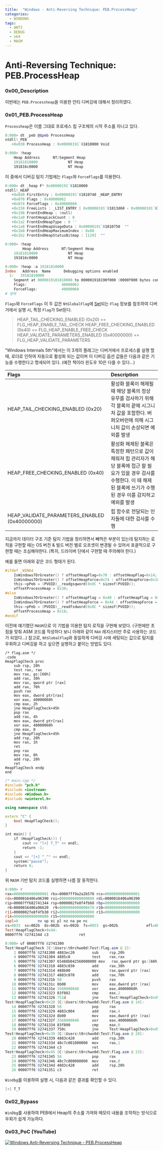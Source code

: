 ```yaml
---
title:  "Windows - Anti-Reversing Technique: PEB.ProcessHeap"
categories:
  - WINDOWS
tags:
  - ANTI
  - DEBUG
  - x64
  - MASM
---
```

# Anti-Reversing Technique: PEB.ProcessHeap

### 0x00_Description

이번에는 `PEB.Processheap`을 이용한 안티 디버깅에 대해서 정리하였다.



### 0x01_PEB.ProcessHeap

`Processheap`은 이름 그대로 프로세스 힙 구조체의 시작 주소를 지니고 있다.

```powershell
0:000> dt _peb @$peb ProcessHeap
ntdll!_PEB
   +0x030 ProcessHeap : 0x00000191`81810000 Void

0:000> !heap
    Heap Address      NT/Segment Heap
	19181810000              NT Heap
	191816c0000              NT Heap
```

이 중에서 디버깅 탐지 기법에는 `Flags`와 `ForceFlags`를 이용한다. 

```powershell
0:000> dt _heap F* 0x00000191`81810000
ntdll!_HEAP
   +0x040 FirstEntry : 0x00000191`81810740 _HEAP_ENTRY
   +0x070 Flags : 0x40000062
   +0x074 ForceFlags : 0x40000060
   +0x150 FreeLists : _LIST_ENTRY [ 0x00000191`81813d60 - 0x00000191`81817390 ]
   +0x198 FrontEndHeap : (null) 
   +0x1a0 FrontHeapLockCount : 0
   +0x1a2 FrontEndHeapType : 0 ''
   +0x1a8 FrontEndHeapUsageData : 0x00000191`81810750  ""
   +0x1b0 FrontEndHeapMaximumIndex : 0x80
   +0x1b2 FrontEndHeapStatusBitmap : [129]  ""

0:000> !heap
        Heap Address      NT/Segment Heap
	19181810000              NT Heap
	191816c0000              NT Heap

0:000> !heap -a 19181810000
Index   Address  Name      Debugging options enabled
  1:   19181810000 
    Segment at 0000019181810000 to 000001918190f000 (0000f000 bytes committed)
    Flags:                40000062
    ForceFlags:           40000060
# 생략
```

`Flags`와 `ForceFlags` 이 두 값은 `NtGlobalFlag`에 <u>Set</u>되는 `Flag` 정보를 참조하여 디버거에서 실행 시, 특정 `Flag`가 Set된다.

> HEAP_TAIL_CHECKING_ENABLED  (0x20) == FLG_HEAP_ENABLE_TAIL_CHECK
> HEAP_FREE_CHECKING_ENABLED  (0x40) == FLG_HEAP_ENABLE_FREE_CHECK
> HEAP_VALIDATE_PARAMETERS_ENABLED  (0x40000000) == FLG_HEAP_VALIDATE_PARAMETERS

"Windows Internals 5th"에서는 이 3개의 플래그는 디버거에서 프로세스를 실행 할 때, 로더로 인하여 자동으로 활성화 되는 값이며 이 디버깅 옵션 값들은 다음과 같은 기능을 수행한다고 명세되어 있다. (예전 책이라 윈도우 10은 다를 수 있다…)

| Flags                                         | Description                                                  |
| :-------------------------------------------- | :----------------------------------------------------------- |
| HEAP_TAIL_CHECKING_ENABLED (0x20)             | 활성화 블록이 해제될 때 해당 블록의 정상 유무를 검사하기 위해 각 블록의 끝에 시그니처 값을 포함한다. 버퍼오버런에 의해 시그니처 값이 손상되면 예외를 발생 |
| HEAP_FREE_CHECKING_ENABLED (0x40)             | 활성화 해제된 블록은 특정한 패턴으로 값이 채워져 힙 관리자가 해당 블록에 접근 할 필요가 있을 경우 검사를 수행한다. 이 때 해제된 블록에 쓰기가 수행된 경우 이를 감지하고 예외를 발생 |
| HEAP_VALIDATE_PARAMETERS_ENABLED (0x40000000) | 힙 함수로 전달되는 인자들에 대한 검사를 수행                 |

지금까지 데이터 구조 기준 탐지 기법을 정리하면서 빼먹은 부분이 있는데 탐지하는 로직을 구현할 때는 OS 버전 & 빌드 버전 별로 오프셋이 변경될 수 있어서 포괄적으로 구현할 때는 조심해야한다. (특히, 드라이버 단에서 구현할 때 주의해야 한다.)

예를 들면 아래와 같은 코드 형태가 된다.

```C++
#ifdef _WIN64
    IsWindows7OrGreater() ? offsetHeapFlag=0x70 : offsetHeapFlag=0x14;
    IsWindows7OrGreater() ? offsetHeapForce=0x74 : offsetHeapForce=0x18;
    this->pPeb = (PVOID)__readgsqword(0x0C * sizeof(PVOID));
    offsetProcessHeap = 0x30;
#else
    IsWindows7OrGreater() ? offsetHeapFlag = 0x40 : offsetHeapFlag = 0x0C;
    IsWindows7OrGreater() ? offsetHeapForce = 0x44 : offsetHeapForce = 0x10;
    this->pPeb = (PVOID)__readfsdword(0x0C * sizeof(PVOID));
    offsetProcessHeap = 0x18;
#endif
```

이전에 얘기했던 `MASM`으로 이 기법을 이용한 탐지 로직을 구현해 보았다. (구현에만 초점을 맞춰 ASM 코드를 작성하다 보니 아래와 같이 `RAX` 레지스터만 주로 사용하는 코드가 되었다…) 참고로, `NtGlobalFlag`와 동일하게 디버깅 시에 세팅되는 값으로 탐지를 우회하고 디버깅을 하고 싶으면 실행하고 붙이는 방법도 있다.

```assembly
/* flag.asm */
.code
HeapFlagCheck proc
    sub rsp, 20h
    test rax, rax
    mov rax, gs:[60h]
    add rax, 30h
    mov rax, qword ptr [rax]
    add rax, 70h
    push rax
    mov eax, dword ptr[rax]
    xor eax, 40000060h
    cmp eax, 2h
    jne HeapFlagCheck+45h
    pop rax
    add rax, 4h
    mov eax, dword ptr[rax]
    xor eax, 40000060h
    cmp eax, 0
    jne HeapFlagCheck+45h
    add rsp, 20h
    mov rax, 1h
    ret
    pop rax
    mov rax, 0h
    add rsp, 20h
    ret
HeapFlagCheck endp
end
```

```C++
/* main.cpp */
#include "pch.h"
#include <iostream>
#include <Windows.h>
#include <winternl.h>

using namespace std;

extern "C" {
    bool HeapFlagCheck();
}

int main() {
    if (HeapFlagCheck()) {
        cout << "[+] T_T" << endl;
        return -1;
    }
    cout << "[+] ^_^" << endl;
    system("pause");
    return 0;
}
```

위 `MASM` 기반 탐지 코드를 실행하면 나름 잘 동작한다.

```powershell
0:000> r
rax=0000000000000001 rbx=00007ff9a2a2b570 rcx=0000000000000001
rdx=0000016406a96390 rsi=0000000000000000 rdi=0000016406a96390
rip=00007ff682741344 rsp=0000002fe8f4fb68 rbp=0000000000000000
 r8=0000016406a96620  r9=0000000000000470 r10=0000000000000000
r11=0000002fe8f4fb30 r12=0000000000000000 r13=0000000000000000
r14=0000000000000000 r15=0000000000000000
iopl=0         nv up ei pl nz na pe nc
cs=0033  ss=002b  ds=002b  es=002b  fs=0053  gs=002b             efl=00000202
Test!HeapFlagCheck+0x44:
00007ff6`82741344 c3              ret

0:000> uf 00007ff6`82741300
Test!HeapFlagCheck [C:\Users\t0rchwo0d\Test\flag.asm @ 2]:
    2 00007ff6`82741300 4883ec20        sub     rsp,20h
    4 00007ff6`82741304 4885c0          test    rax,rax
    5 00007ff6`82741307 65488b042560000000 mov   rax,qword ptr gs:[60h]
    6 00007ff6`82741310 4883c030        add     rax,30h
    7 00007ff6`82741314 488b00          mov     rax,qword ptr [rax]
    8 00007ff6`82741317 4883c070        add     rax,70h
    9 00007ff6`8274131b 50              push    rax
   10 00007ff6`8274131c 8b00            mov     eax,dword ptr [rax]
   11 00007ff6`8274131e 3560000040      xor     eax,40000060h
   12 00007ff6`82741323 83f802          cmp     eax,2
   13 00007ff6`82741326 751d            jne     Test!HeapFlagCheck+0x45 (00007ff6`82741345)  Branch
Test!HeapFlagCheck+0x28 [C:\Users\t0rchwo0d\Test\flag.asm @ 14]:
   14 00007ff6`82741328 58              pop     rax
   15 00007ff6`82741329 4883c004        add     rax,4
   16 00007ff6`8274132d 8b00            mov     eax,dword ptr [rax]
   17 00007ff6`8274132f 3560000040      xor     eax,40000060h
   18 00007ff6`82741334 83f800          cmp     eax,0
   19 00007ff6`82741337 750c            jne     Test!HeapFlagCheck+0x45 (00007ff6`82741345)  Branch
Test!HeapFlagCheck+0x39 [C:\Users\t0rchwo0d\Test\flag.asm @ 20]:
   20 00007ff6`82741339 4883c420        add     rsp,20h
   21 00007ff6`8274133d 48c7c001000000  mov     rax,1
   22 00007ff6`82741344 c3              ret
Test!HeapFlagCheck+0x45 [C:\Users\t0rchwo0d\Test\flag.asm @ 23]:
   23 00007ff6`82741345 58              pop     rax
   24 00007ff6`82741346 48c7c000000000  mov     rax,0
   25 00007ff6`8274134d 4883c420        add     rsp,20h
   26 00007ff6`82741351 c3              ret
```

`Windbg`를 이용하여 실행 시, 다음과 같은 결과를 확인할 수 있다.

```powershell
[+] T_T
```



### 0x02_Bypass

 `WinDbg`를 사용하여 PEB에서 Heap의 주소를 가져와 메모리 내용을 조작하는 방식으로 우회가 쉽게 가능하다.



### 0x03_PoC (YouTube)

[![Windows Anti-Reversing Technique - PEB.ProcessHeap](http://img.youtube.com/vi/pG8uFx954Zs/0.jpg)](https://youtu.be/pG8uFx954Zs?t=0s) 